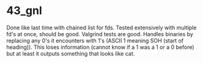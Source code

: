 # 43_gnl

Done like last time with chained list for fds. Tested extensively with multiple fd's at once, should be good. Valgrind tests are good.
Handles binaries by replacing any 0's it encounters with 1's (ASCII 1 meaning SOH (start of heading)). This loses information (cannot know if a 1 was a 1 or a 0 before) but at least it outputs something that looks like cat.
